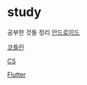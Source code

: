 # study
공부한 것들 정리
[안드로이드](https://github.com/JeeSeongDeok/study/tree/main/android)

[코틀린](https://github.com/JeeSeongDeok/study/tree/main/kotlin)

[CS](https://github.com/JeeSeongDeok/study/tree/main/cs)

[Flutter](https://github.com/JeeSeongDeok/study/tree/main/flutter)
